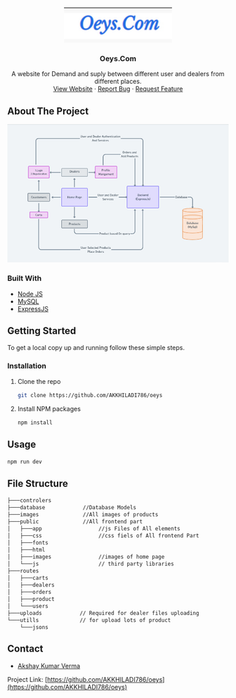 



<!-- PROJECT LOGO -->
<br />
<p align="center">
  <a href="https://github.com/Sarthak480/LogSafe">
    <img src="images/logo.jpg" alt="Logo" height="80">
  </a>

  <h3 align="center">Oeys.Com</h3>

  <p align="center">
    A website for Demand and suply between different user and dealers from different places.
    <br />
    <a href="https://oeys.herokuapp.com/">View Website</a>
    ·
    <a href="#">Report Bug</a>
    ·
    <a href="#">Request Feature</a>
  </p>
</p>




<!-- ABOUT THE PROJECT -->
## About The Project  

[![ScreenShot](images/model.jpg)](https://oeys.herokuapp.com/)


### Built With

* [Node JS]()
* [MySQL]()
* [ExpressJS]()

<!-- GETTING STARTED -->
## Getting Started

To get a local copy up and running follow these simple steps.

### Installation

1. Clone the repo
   ```sh
   git clone https://github.com/AKKHILADI786/oeys
   ```
2. Install NPM packages
   ```sh
   npm install
   ```

## Usage

```npm run dev```


## File Structure

```
├───controlers          
├───database            //Database Models
├───images              //All images of products
├───public              //All frontend part
│   ├───app                  //js Files of All elements   
│   ├───css                  //css fiels of All frontend Part
│   ├───fonts                
│   ├───html                
│   ├───images               //images of home page
│   └───js                   // third party libraries
├───routes
│   ├───carts
│   ├───dealers
│   ├───orders
│   ├───product
│   └───users
├───uploads            // Required for dealer files uploading
└───utills             // for upload lots of product 
    └───jsons

```

<!-- CONTACT -->
## Contact


- [Akshay Kumar Verma](https://github.com/Akkhiladi786)


Project Link: [https://github.com/AKKHILADI786/oeys](https://github.com/AKKHILADI786/oeys)


